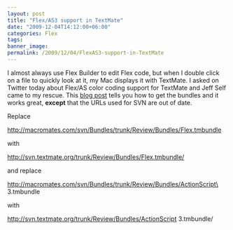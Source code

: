 ```yaml
---
layout: post
title: "Flex/AS3 support in TextMate"
date: "2009-12-04T14:12:00+06:00"
categories: Flex 
tags: 
banner_image: 
permalink: /2009/12/04/FlexAS3-support-in-TextMate
---
```


I almost always use Flex Builder to edit Flex code, but when I double click on a file to quickly look at it, my Mac displays it with TextMate. I asked on Twitter today about Flex/AS color coding support for TextMate and Jeff Self came to my rescue. This <a href="http://mswallace.com/2007/07/30/installing-as3-and-flex-bundle-for-textmate/">blog post</a> tells you how to get the bundles and it works great, <b>except</b> that the URLs used for SVN are out of date. 

Replace

http://macromates.com/svn/Bundles/trunk/Review/Bundles/Flex.tmbundle

with

http://svn.textmate.org/trunk/Review/Bundles/Flex.tmbundle/

and replace

http://macromates.com/svn/Bundles/trunk/Review/Bundles/ActionScript\ 3.tmbundle

with

http://svn.textmate.org/trunk/Review/Bundles/ActionScript 3.tmbundle/